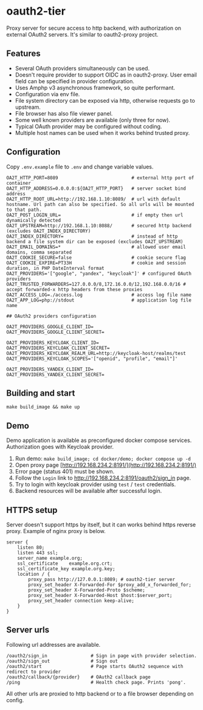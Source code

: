 oauth2-tier
===

Proxy server for secure access to http backend, with authorization on external OAuth2 servers. 
It's similar to oauth2-proxy project.

## Features

* Several OAuth providers simultaneously can be used.
* Doesn't require provider to support OIDC as in oauth2-proxy. User email field can be specified in provider configuration.
* Uses Amphp v3 asynchronous framework, so quite performant.
* Configuration via env file.
* File system directory can be exposed via http, otherwise requests go to upstream.
* File browser has also file viewer panel.
* Some well known providers are available (only three for now).
* Typical OAuth provider may be configured without coding.
* Multiple host names can be used when it works behind trusted proxy.

## Configuration

Copy `.env.example` file to `.env` and change variable values.


```
OA2T_HTTP_PORT=8089                           # external http port of container
OA2T_HTTP_ADDRESS=0.0.0.0:${OA2T_HTTP_PORT}   # server socket bind address
OA2T_HTTP_ROOT_URL=http://192.168.1.10:8089/  # url with default hostname. Url path can also be specified. So all urls will be mounted to that path.
OA2T_POST_LOGIN_URL=                          # if empty then url dynamically detected
OA2T_UPSTREAM=http://192.168.1.10:8088/       # secured http backend (excludes OA2T_INDEX_DIRECTORY)
OA2T_INDEX_DIRECTORY=                         # instead of http backend a file system dir can be exposed (excludes OA2T_UPSTREAM)
OA2T_EMAIL_DOMAINS=*                          # allowed user email domains, comma separated
OA2T_COOKIE_SECURE=false                      # cookie secure flag 
OA2T_COOKIE_EXPIRE=PT33H                      # cookie and session duration, in PHP DateInterval format
OA2T_PROVIDERS='["google", "yandex", "keycloak"]' # configured OAuth providers
OA2T_TRUSTED_FORWARDERS=127.0.0.0/8,172.16.0.0/12,192.168.0.0/16 # accept forwarded-x http headers from these proxies
OA2T_ACCESS_LOG=./access.log                  # access log file name
OA2T_APP_LOG=php://stdout                     # application log file name

## OAuth2 providers configuration

OA2T_PROVIDERS_GOOGLE_CLIENT_ID=
OA2T_PROVIDERS_GOOGLE_CLIENT_SECRET=

OA2T_PROVIDERS_KEYCLOAK_CLIENT_ID=
OA2T_PROVIDERS_KEYCLOAK_CLIENT_SECRET=
OA2T_PROVIDERS_KEYCLOAK_REALM_URL=http://keycloak-host/realms/test
OA2T_PROVIDERS_KEYCLOAK_SCOPES='["openid", "profile", "email"]'

OA2T_PROVIDERS_YANDEX_CLIENT_ID=
OA2T_PROVIDERS_YANDEX_CLIENT_SECRET=

```


## Building and start

```
make build_image && make up
```

## Demo

Demo application is available as preconfigured docker compose services. Authorization goes with Keycloak provider.

1. Run demo: `make build_image; cd docker/demo; docker compose up -d`
2. Open proxy page [http://192.168.234.2:8191/](http://192.168.234.2:8191/)
3. Error page (status 401) must be shown.
4. Follow the `Login` link to http://192.168.234.2:8191/oauth2/sign_in page.
5. Try to login with keycloak provider using `test` / `test` credentials.
6. Backend resources will be available after successful login.


## HTTPS setup

Server doesn't support https by itself, but it can works behind https reverse proxy. Example of nginx proxy is below.

```
server {
    listen 80;
    listen 443 ssl;
    server_name example.org;
    ssl_certificate    example.org.crt;
    ssl_certificate_key example.org.key;
    location / {
        proxy_pass http://127.0.0.1:8089; # oauth2-tier server
        proxy_set_header X-Forwarded-For $proxy_add_x_forwarded_for;
        proxy_set_header X-Forwarded-Proto $scheme;
        proxy_set_header X-Forwarded-Host $host:$server_port;
        proxy_set_header connection keep-alive;
    }
}

```

## Server urls

Following url addresses are available.

```
/oauth2/sign_in                # Sign in page with provider selection.
/oauth2/sign_out               # Sign out
/oauth2/start                  # Page starts OAuth2 sequence with redirect to provider
/oauth2/callback/{provider}    # OAuth2 callback page
/ping                          # Health check page. Prints 'pong'.
```
All other urls are proxied to http backend or to a file browser depending on config.
